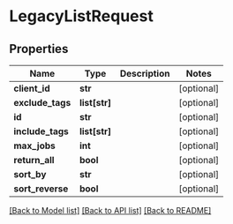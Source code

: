 # LegacyListRequest

## Properties
Name | Type | Description | Notes
------------ | ------------- | ------------- | -------------
**client_id** | **str** |  | [optional]
**exclude_tags** | **list[str]** |  | [optional]
**id** | **str** |  | [optional]
**include_tags** | **list[str]** |  | [optional]
**max_jobs** | **int** |  | [optional]
**return_all** | **bool** |  | [optional]
**sort_by** | **str** |  | [optional]
**sort_reverse** | **bool** |  | [optional]

[[Back to Model list]](../README.md#documentation-for-models) [[Back to API list]](../README.md#documentation-for-api-endpoints) [[Back to README]](../README.md)
